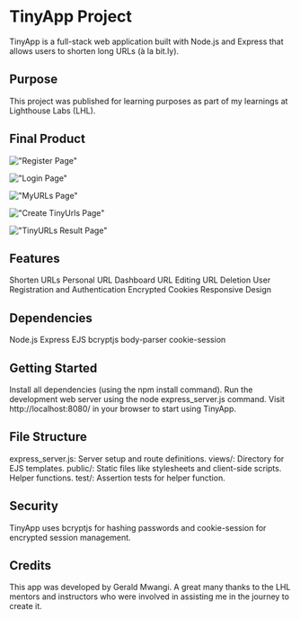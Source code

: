 # TinyApp Project

TinyApp is a full-stack web application built with Node.js and Express that allows users to shorten long URLs (à la bit.ly).

## Purpose

This project was published for learning purposes as part of my learnings at Lighthouse Labs (LHL).

## Final Product

!["Register Page"](https://github.com/GwMamba/tinyapp-old/blob/feature/security/docs/Register_Page.jpg?raw=true)

!["Login Page"](https://github.com/GwMamba/tinyapp-old/blob/feature/security/docs/Login_Page.jpg?raw=true)

!["MyURLs Page"](https://github.com/GwMamba/tinyapp-old/blob/feature/security/docs/MyUrls_Page.jpg?raw=true)

!["Create TinyUrls Page"](https://github.com/GwMamba/tinyapp-old/blob/feature/security/docs/Create_TinyURL.jpg?raw=true)

!["TinyURLs Result Page"](https://github.com/GwMamba/tinyapp-old/blob/feature/security/docs/TinyURL_Result_Page.jpg?raw=true)

## Features

Shorten URLs
Personal URL Dashboard
URL Editing
URL Deletion
User Registration and Authentication
Encrypted Cookies
Responsive Design

## Dependencies

Node.js
Express
EJS
bcryptjs
body-parser
cookie-session

## Getting Started

Install all dependencies (using the npm install command).
Run the development web server using the node express_server.js command.
Visit http://localhost:8080/ in your browser to start using TinyApp.

## File Structure

express_server.js: Server setup and route definitions.
views/: Directory for EJS templates.
public/: Static files like stylesheets and client-side scripts.
Helper functions.
test/: Assertion tests for helper function.

## Security

TinyApp uses bcryptjs for hashing passwords and cookie-session for encrypted session management.

## Credits

This app was developed by Gerald Mwangi. A great many thanks to the LHL mentors and instructors who were involved in assisting me in the journey to create it.
